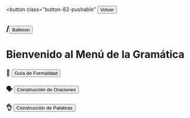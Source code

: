 <button class="button-82-pushable" <button class="button-82-pushable" role="button" onclick="history.back()">
  <span class="button-82-shadow"></span>
  <span class="button-82-edge"></span>
  <span class="button-82-front text">
  Volver
 </span> </button>

## /<button class="button-16" role="button" onclick="location.href='../index'">Balkeon</button>

# Bienvenido al Menú de la Gramática

### 🧐 <button class="button-16" role="button" onclick="location.href='./formalityguide'">Guía de Formalidad</button>

### 🗣 <button class="button-16" role="button" onclick="location.href='./sentences'">Construcción de Oraciones</button>

### 👌 <button class="button-16" role="button" onclick="location.href='./words'">Construcción de Palabras</button>

